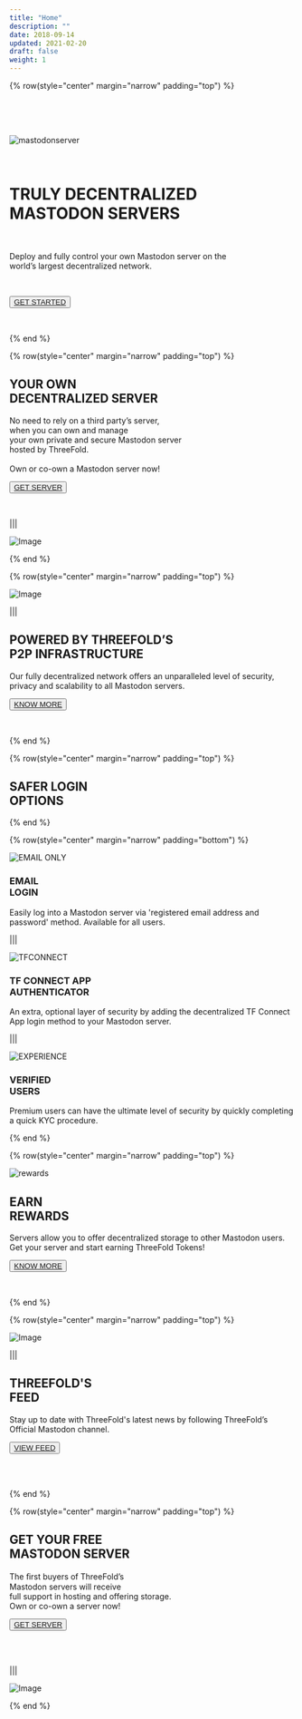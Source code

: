 ```yaml
---
title: "Home"
description: ""
date: 2018-09-14
updated: 2021-02-20
draft: false
weight: 1
---
```


<!-- section 1 (header) -->

{% row(style="center" margin="narrow" padding="top") %}

<br />
<br />
<br>

![mastodonserver](mastodonserver.png)

<br />

# TRULY DECENTRALIZED <br>MASTODON SERVERS

<br>

Deploy and fully control your own Mastodon server on the <br />world’s largest decentralized network.

<br>

<button>[GET STARTED](/)</button>

<br>

{% end %}

<!-- section 2 -->

{% row(style="center" margin="narrow" padding="top") %}

## **YOUR OWN <br /> DECENTRALIZED SERVER**

No need to rely on a third party’s server,<br>
when you can own and manage <br>your own 
private and secure Mastodon server<br>
hosted by ThreeFold.
<br />
<br />
Own or co-own a Mastodon server now!

<button>[GET SERVER](/)</button>

<br>

|||

![Image](RGAsset20.png)

{% end %}

<!-- section 3 -->

{% row(style="center" margin="narrow" padding="top") %}

![Image](RGAsset111.png)

|||

## **POWERED BY THREEFOLD’S <br /> P2P INFRASTRUCTURE**

Our fully decentralized network offers an unparalleled level of security, privacy and scalability to all Mastodon servers.

<button>[KNOW MORE](/)</button>

<br>

{% end %}

<!-- section 3 (header) -->

{% row(style="center" margin="narrow" padding="top") %}

## **SAFER LOGIN <BR> OPTIONS**
{% end %}

<!-- section 4  -->

{% row(style="center" margin="narrow" padding="bottom") %}

![EMAIL ONLY](RGAsset10.png#medium)

### EMAIL<br>LOGIN

Easily log into a Mastodon server via 'registered email address and password' method. 
Available for all users.

|||

![TFCONNECT](RGAsset11.png#medium)

### **TF CONNECT APP<br>AUTHENTICATOR**

An extra, optional layer of security by adding the decentralized TF Connect App login method to your Mastodon server. 

|||

![EXPERIENCE](RGAsset12.png#medium)

### **VERIFIED<br>USERS**

Premium users can have the ultimate level of security by quickly completing a quick KYC procedure.

{% end %}

<!-- section 5 -->

{% row(style="center" margin="narrow" padding="top") %}

![rewards](reward.png)

## **EARN <br>REWARDS**

Servers allow you to offer decentralized storage to other Mastodon users. <br />Get your server and start earning ThreeFold Tokens!

<button>[KNOW MORE](/)</button>

<br>

{% end %}

<!-- section 6 -->

{% row(style="center" margin="narrow" padding="top") %}

![Image](FEED.png)

|||

## **THREEFOLD'S <br /> FEED**

Stay up to date with ThreeFold's latest news by following ThreeFold’s Official Mastodon channel.

<button>[VIEW FEED](/)</button>

<br>
<br>

{% end %}

<!-- section 7 -->

{% row(style="center" margin="narrow" padding="top") %}

## **GET YOUR FREE<br />MASTODON SERVER**

The ﬁrst buyers of ThreeFold’s <br>
Mastodon servers will receive <br>
full support in hosting and offering storage.
<br>
Own or co-own a server now!

<button>[GET SERVER](/)</button>

<br>
<br>

|||

![Image](server.png)

{% end %}
